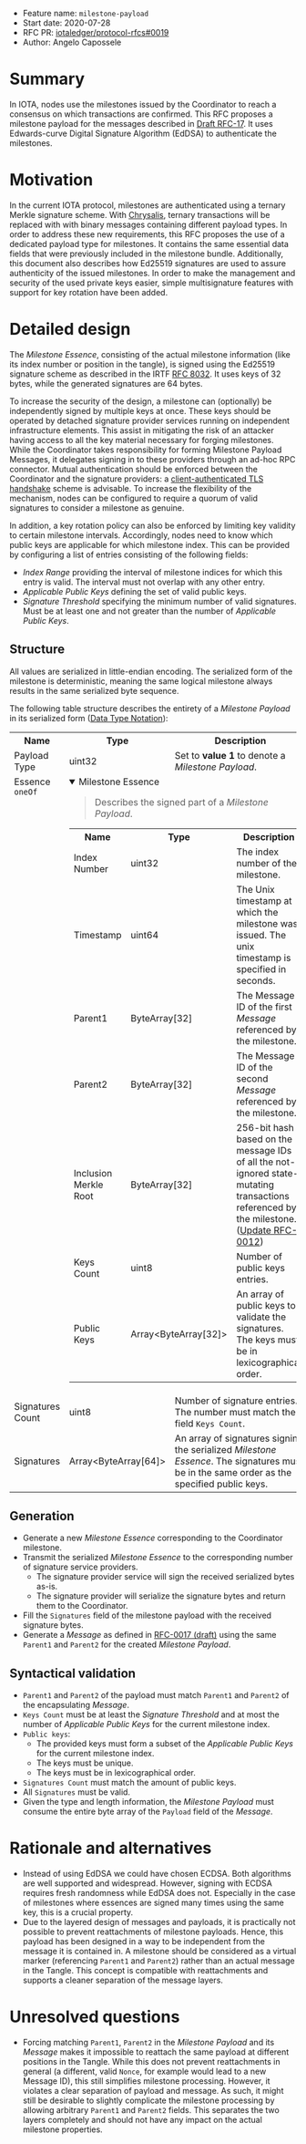 + Feature name: `milestone-payload`
+ Start date: 2020-07-28
+ RFC PR: [iotaledger/protocol-rfcs#0019](https://github.com/iotaledger/protocol-rfcs/pull/19)
+ Author: Angelo Capossele

# Summary

In IOTA, nodes use the milestones issued by the Coordinator to reach a consensus on which transactions are confirmed. This RFC proposes a milestone payload for the messages described in [Draft RFC-17](https://github.com/GalRogozinski/protocol-rfcs/blob/message/text/0017-message/0017-message.md). It uses Edwards-curve Digital Signature Algorithm (EdDSA) to authenticate the milestones.

# Motivation

In the current IOTA protocol, milestones are authenticated using a ternary Merkle signature scheme. With [Chrysalis](https://roadmap.iota.org/chrysalis), ternary transactions will be replaced with with binary messages containing different payload types. In order to address these new requirements, this RFC proposes the use of a dedicated payload type for milestones. It contains the same essential data fields that were previously included in the milestone bundle. Additionally, this document also describes how Ed25519 signatures are used to assure authenticity of the issued milestones. In order to make the management and security of the used private keys easier, simple multisignature features with support for key rotation have been added.

# Detailed design

The _Milestone Essence_, consisting of the actual milestone information (like its index number or position in the tangle), is signed using the Ed25519 signature scheme as described in the IRTF [RFC 8032](https://tools.ietf.org/html/rfc8032). It uses keys of 32 bytes, while the generated signatures are 64 bytes.

To increase the security of the design, a milestone can (optionally) be independently signed by multiple keys at once. These keys should be operated by detached signature provider services running on independent infrastructure elements. This assist in mitigating the risk of an attacker having access to all the key material necessary for forging milestones. While the Coordinator takes responsibility for forming Milestone Payload Messages, it delegates signing in to these providers through an ad-hoc RPC connector. Mutual authentication should be enforced between the Coordinator and the signature providers: a [client-authenticated TLS handshake](https://en.wikipedia.org/wiki/Transport_Layer_Security#Client-authenticated_TLS_handshake) scheme is advisable. To increase the flexibility of the mechanism, nodes can be configured to require a quorum of valid signatures to consider a milestone as genuine.

In addition, a key rotation policy can also be enforced by limiting key validity to certain milestone intervals. Accordingly, nodes need to know which public keys are applicable for which milestone index. This can be provided by configuring a list of entries consisting of the following fields:
- _Index Range_ providing the interval of milestone indices for which this entry is valid. The interval must not overlap with any other entry.
- _Applicable Public Keys_ defining the set of valid public keys.
- _Signature Threshold_ specifying the minimum number of valid signatures. Must be at least one and not greater than the number of _Applicable Public Keys_.

## Structure

All values are serialized in little-endian encoding. The serialized form of the milestone is deterministic, meaning the same logical milestone always results in the same serialized byte sequence.

The following table structure describes the entirety of a _Milestone Payload_ in its serialized form ([Data Type Notation](https://github.com/GalRogozinski/protocol-rfcs/blob/message/text/0017-message/0017-message.md#data-types)):

<table>
  <tr>
    <th>Name</th>
    <th>Type</th>
    <th>Description</th>
  </tr>
  <tr>
    <td>Payload Type</td>
    <td>uint32</td>
    <td>Set to <strong>value 1</strong> to denote a <i>Milestone Payload</i>.</td>
  </tr>
  <tr>
    <td valign="top">Essence <code>oneOf</code></td>
    <td colspan="2">
      <details open="true">
        <summary>Milestone Essence</summary>
        <blockquote>Describes the signed part of a <i>Milestone Payload</i>.</blockquote>
        <table>
          <tr>
            <th>Name</th>
            <th>Type</th>
            <th>Description</th>
          </tr>
          <tr>
            <td>Index Number</td>
            <td>uint32</td>
            <td>The index number of the milestone.</td>
          </tr>
          <tr>
            <td>Timestamp</td>
            <td>uint64</td>
            <td>The Unix timestamp at which the milestone was issued. The unix timestamp is specified in seconds.</td>
          </tr>
          <tr>
            <td>Parent1</td>
            <td>ByteArray[32]</td>
            <td>The Message ID of the first <i>Message</i> referenced by the milestone.</td>
          </tr>
          <tr>
            <td>Parent2</td>
            <td>ByteArray[32]</td>
            <td>The Message ID of the second <i>Message</i> referenced by the milestone.</td>
          </tr>
          <tr>
            <td>Inclusion Merkle Root</td>
            <td>ByteArray[32]</td>
            <td>256-bit hash based on the message IDs of all the not-ignored state-mutating transactions referenced by the milestone. (<a href="https://github.com/iotaledger/protocol-rfcs/blob/milestone-merkle-validation-chrysalis-pt-2/text/0012-milestone-merkle-validation/0012-milestone-merkle-validation.md">Update RFC-0012</a>)</td>
          </tr>
          <tr>
            <td>Keys Count</td>
            <td>uint8</td>
            <td>Number of public keys entries.</td>
          </tr>
          <tr>
            <td>Public Keys</td>
            <td>Array&lt;ByteArray[32]&gt;</td>
            <td>An array of public keys to validate the signatures. The keys must be in lexicographical order.</td>
          </tr>
        </table>
      </details>
    </td>
  </tr>
  <tr>
    <td>Signatures Count</td>
    <td>uint8</td>
    <td>Number of signature entries. The number must match the field <code>Keys Count</code>.</td>
  </tr>
  <tr>
    <td>Signatures</td>
    <td>Array&lt;ByteArray[64]&gt;</td>
    <td>An array of signatures signing the serialized <i>Milestone Essence</i>. The signatures must be in the same order as the specified public keys.</td>
  </tr>
</table>

## Generation

- Generate a new _Milestone Essence_ corresponding to the Coordinator milestone.
- Transmit the serialized _Milestone Essence_ to the corresponding number of signature service providers.
  - The signature provider service will sign the received serialized bytes as-is.
  - The signature provider will serialize the signature bytes and return them to the Coordinator.
- Fill the `Signatures` field of the milestone payload with the received signature bytes.
- Generate a *Message* as defined in [RFC-0017 (draft)](https://github.com/GalRogozinski/protocol-rfcs/blob/message/text/0017-message/0017-message.md) using the same `Parent1` and `Parent2` for the created _Milestone Payload_.

## Syntactical validation

- `Parent1` and `Parent2` of the payload must match `Parent1` and `Parent2` of the encapsulating _Message_.
- `Keys Count` must be at least the _Signature Threshold_ and at most the number of _Applicable Public Keys_ for the current milestone index.
- `Public keys`:
  - The provided keys must form a subset of the _Applicable Public Keys_ for the current milestone index.
  - The keys must be unique.
  - The keys must be in lexicographical order.
- `Signatures Count` must match the amount of public keys. 
- All `Signatures` must be valid.
- Given the type and length information, the _Milestone Payload_ must consume the entire byte array of the `Payload` field of the _Message_.

# Rationale and alternatives

- Instead of using EdDSA we could have chosen ECDSA. Both algorithms are well supported and widespread. However, signing with ECDSA requires fresh randomness while EdDSA does not. Especially in the case of milestones where essences are signed many times using the same key, this is a crucial property.
- Due to the layered design of messages and payloads, it is practically not possible to prevent reattachments of milestone payloads. Hence, this payload has been designed in a way to be independent from the message it is contained in. A milestone should be considered as a virtual marker (referencing `Parent1` and `Parent2`) rather than an actual message in the Tangle. This concept is compatible with reattachments and supports a cleaner separation of the message layers.

# Unresolved questions

- Forcing matching `Parent1`, `Parent2` in the _Milestone Payload_ and its _Message_ makes it impossible to reattach the same payload at different positions in the Tangle. While this does not prevent reattachments in general (a different, valid `Nonce`, for example would lead to a new Message ID), this still simplifies milestone processing. However, it violates a clear separation of payload and message. As such, it might still be desirable to slightly complicate the milestone processing by allowing arbitrary `Parent1` and `Parent2` fields. This separates the two layers completely and should not have any impact on the actual milestone properties.
